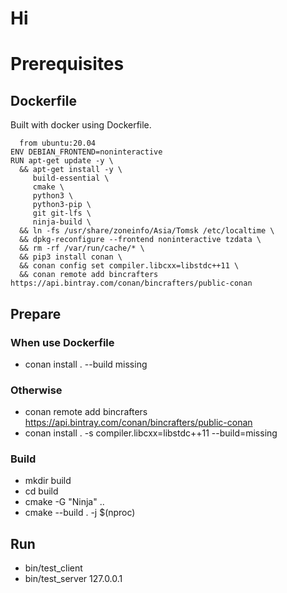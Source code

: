 # Hi
# Prerequisites
## Dockerfile
Built with docker using Dockerfile.
```
  from ubuntu:20.04
ENV DEBIAN_FRONTEND=noninteractive
RUN apt-get update -y \
  && apt-get install -y \
     build-essential \
     cmake \
     python3 \
     python3-pip \
     git git-lfs \
     ninja-build \
  && ln -fs /usr/share/zoneinfo/Asia/Tomsk /etc/localtime \
  && dpkg-reconfigure --frontend noninteractive tzdata \
  && rm -rf /var/run/cache/* \
  && pip3 install conan \
  && conan config set compiler.libcxx=libstdc++11 \
  && conan remote add bincrafters https://api.bintray.com/conan/bincrafters/public-conan
```

## Prepare
### When use Dockerfile 
- conan install . --build missing
### Otherwise
- conan remote add bincrafters https://api.bintray.com/conan/bincrafters/public-conan
- conan install . -s compiler.libcxx=libstdc++11 --build=missing
### Build
- mkdir build
- cd build
- cmake -G "Ninja" ..
- cmake --build . -j $(nproc)  


## Run 
- bin/test_client
- bin/test_server 127.0.0.1 
